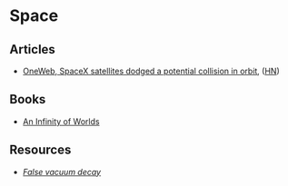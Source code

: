 # Space

## Articles

- [OneWeb, SpaceX satellites dodged a potential collision in orbit](https://www.theverge.com/2021/4/9/22374262/oneweb-spacex-satellites-dodged-potential-collision-orbit-space-force), ([HN](https://news.ycombinator.com/item?id=26770815))

## Books

- [An Infinity of Worlds](https://mitpress.mit.edu/books/infinity-worlds)

## Resources

- [_False vacuum decay_](https://en.wikipedia.org/wiki/False_vacuum_decay)

